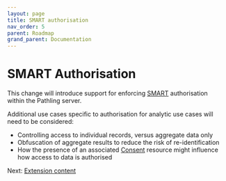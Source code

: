 ```yaml
---
layout: page
title: SMART authorisation
nav_order: 5
parent: Roadmap
grand_parent: Documentation
---
```


# SMART Authorisation

This change will introduce support for enforcing
[SMART](https://smarthealthit.org/) authorisation within the Pathling server.

Additional use cases specific to authorisation for analytic use cases will need
to be considered:

- Controlling access to individual records, versus aggregate data only
- Obfuscation of aggregate results to reduce the risk of re-identification
- How the presence of an associated
  [Consent](https://hl7.org/fhir/R4/consent.html) resource might influence how
  access to data is authorised

Next: [Extension content](./extensions.html)

